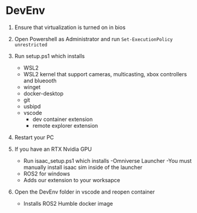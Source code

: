 # DevEnv
1) Ensure that virtualization is turned on in bios
2) Open Powershell as Administrator and run
```Set-ExecutionPolicy unrestricted```
3) Run setup.ps1 which installs
   - WSL2
   - WSL2 kernel that support cameras, multicasting, xbox controllers and blueooth
   - winget
   - docker-desktop
   - git
   - usbipd
   - vscode
     - dev container extension
     - remote explorer extension
4) Restart your PC
   
5) If you have an RTX Nvidia GPU
   - Run isaac_setup.ps1 which installs
      -Omniverse Launcher
        -You must manually install isaac sim inside of the launcher
   - ROS2 for windows
   - Adds our extension to your worksapce     
   
7) Open the DevEnv folder in vscode and reopen container
   - Installs ROS2 Humble docker image
  

